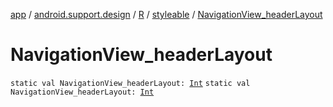 [app](../../../index.md) / [android.support.design](../../index.md) / [R](../index.md) / [styleable](index.md) / [NavigationView_headerLayout](.)

# NavigationView_headerLayout

`static val NavigationView_headerLayout: `[`Int`](https://kotlinlang.org/api/latest/jvm/stdlib/kotlin/-int/index.html)
`static val NavigationView_headerLayout: `[`Int`](https://kotlinlang.org/api/latest/jvm/stdlib/kotlin/-int/index.html)
